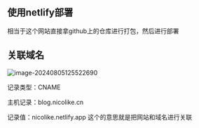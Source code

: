 ## 使用netlify部署

相当于这个网站直接拿github上的仓库进行打包，然后进行部署

## 关联域名

![image-20240805125522690](C:\Users\12563\AppData\Roaming\Typora\typora-user-images\image-20240805125522690.png)

记录类型：CNAME

主机记录：blog.nicolike.cn

记录值：nicolike.netlify.app 这个的意思就是把网站和域名进行关联

